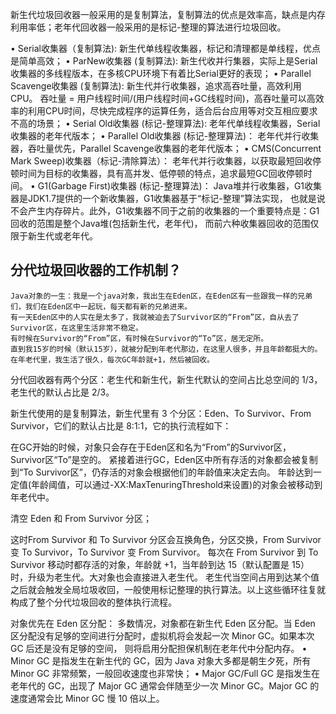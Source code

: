 新生代垃圾回收器一般采用的是复制算法，复制算法的优点是效率高，缺点是内存利用率低；老年代回收器一般采用的是标记-整理的算法进行垃圾回收。

• Serial收集器（复制算法): 新生代单线程收集器，标记和清理都是单线程，优点是简单高效；
• ParNew收集器 (复制算法): 新生代收并行集器，实际上是Serial收集器的多线程版本，在多核CPU环境下有着比Serial更好的表现；
• Parallel Scavenge收集器 (复制算法): 新生代并行收集器，追求高吞吐量，高效利用 CPU。
吞吐量 = 用户线程时间/(用户线程时间+GC线程时间)，高吞吐量可以高效率的利用CPU时间，尽快完成程序的运算任务，适合后台应用等对交互相应要求不高的场景；
• Serial Old收集器 (标记-整理算法): 老年代单线程收集器，Serial收集器的老年代版本；
• Parallel Old收集器 (标记-整理算法)： 老年代并行收集器，吞吐量优先，Parallel Scavenge收集器的老年代版本；
• CMS(Concurrent Mark Sweep)收集器（标记-清除算法）： 老年代并行收集器，以获取最短回收停顿时间为目标的收集器，具有高并发、低停顿的特点，追求最短GC回收停顿时间。
• G1(Garbage First)收集器 (标记-整理算法)： Java堆并行收集器，G1收集器是JDK1.7提供的一个新收集器，G1收集器基于“标记-整理”算法实现，
也就是说不会产生内存碎片。此外，G1收集器不同于之前的收集器的一个重要特点是：G1回收的范围是整个Java堆(包括新生代，老年代)，
而前六种收集器回收的范围仅限于新生代或老年代。


## 分代垃圾回收器的工作机制？

```
Java对象的一生：我是一个java对象，我出生在Eden区，在Eden区有一些跟我一样的兄弟们，我们在Eden区中一起玩，每天都有新的兄弟进来。
有一天Eden区中的人实在是太多了，我就被迫去了Survivor区的“From”区，自从去了Survivor区，在这里生活非常不稳定。
有时候在Survivor的“From”区，有时候在Survivor的“To”区，居无定所。
直到我15岁的时候（默认15岁），就被分配到年老代那边，在这里人很多，并且年龄都挺大的。在年老代里，我生活了很久，每次GC年龄就+1，然后被回收。
```


分代回收器有两个分区：老生代和新生代，新生代默认的空间占比总空间的 1/3，老生代的默认占比是 2/3。

新生代使用的是复制算法，新生代里有 3 个分区：Eden、To Survivor、From Survivor，它们的默认占比是 8:1:1，它的执行流程如下：

在GC开始的时候，对象只会存在于Eden区和名为“From”的Survivor区，Survivor区“To”是空的。
紧接着进行GC，Eden区中所有存活的对象都会被复制到“To Survivor区”，仍存活的对象会根据他们的年龄值来决定去向。
年龄达到一定值(年龄阈值，可以通过-XX:MaxTenuringThreshold来设置)的对象会被移动到年老代中。

清空 Eden 和 From Survivor 分区；

这时From Survivor 和 To Survivor 分区会互换角色，分区交换，From Survivor 变 To Survivor，To Survivor 变 From Survivor。
每次在 From Survivor 到 To Survivor 移动时都存活的对象，年龄就 +1，当年龄到达 15（默认配置是 15）时，升级为老生代。大对象也会直接进入老生代。
老生代当空间占用到达某个值之后就会触发全局垃圾收回，一般使用标记整理的执行算法。以上这些循环往复就构成了整个分代垃圾回收的整体执行流程。

对象优先在 Eden 区分配：
多数情况，对象都在新生代 Eden 区分配。当 Eden 区分配没有足够的空间进行分配时，虚拟机将会发起一次 Minor GC。如果本次 GC 后还是没有足够的空间，
则将启用分配担保机制在老年代中分配内存。
• Minor GC 是指发生在新生代的 GC，因为 Java 对象大多都是朝生夕死，所有 Minor GC 非常频繁，一般回收速度也非常快；
• Major GC/Full GC 是指发生在老年代的 GC，出现了 Major GC 通常会伴随至少一次 Minor GC。Major GC 的速度通常会比 Minor GC 慢 10 倍以上。